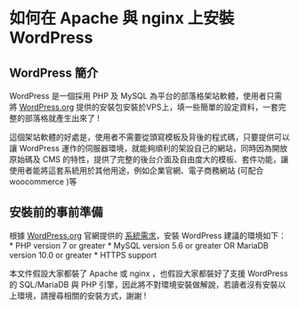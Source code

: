 # 如何在 Apache 與 nginx 上安裝 WordPress  
## WordPress 簡介  
WordPress 是一個採用 PHP 及 MySQL 為平台的部落格架站軟體，使用者只需將 [WordPress.org](https://wordpress.org) 提供的安裝包安裝於VPS上，填一些簡單的設定資料，一套完整的部落格就產生出來了 ! 

這個架站軟體的好處是，使用者不需要從頭寫模板及背後的程式碼，只要提供可以讓 WordPress 運作的伺服器環境，就能夠順利的架設自己的網站，同時因為開放原始碼及 CMS 的特性，提供了完整的後台介面及自由度大的模板、套件功能，讓使用者能將這套系統用於其他用途，例如企業官網、電子商務網站 (可配合 woocommerce )等  

## 安裝前的事前準備
根據 [WordPress.org](https://wordpress.org) 官網提供的 [系統需求](https://wordpress.org/about/requirements/)，安裝 WordPress 建議的環境如下：
    * PHP version 7 or greater
    * MySQL version 5.6 or greater OR MariaDB version 10.0 or greater
    * HTTPS support

本文件假設大家都裝了 Apache 或 nginx ，也假設大家都裝好了支援 WordPress 的 SQL/MariaDB 與 PHP 引擎，因此將不對環境安裝做解說，若讀者沒有安裝以上環境，請搜尋相關的安裝方式，謝謝 ! 